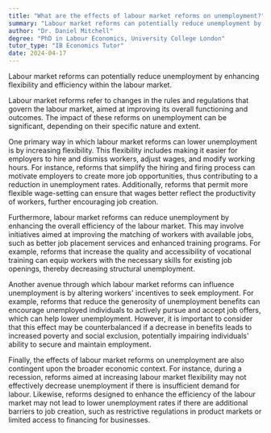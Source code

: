 ```yaml
---
title: "What are the effects of labour market reforms on unemployment?"
summary: "Labour market reforms can potentially reduce unemployment by increasing labour market flexibility and efficiency."
author: "Dr. Daniel Mitchell"
degree: "PhD in Labour Economics, University College London"
tutor_type: "IB Economics Tutor"
date: 2024-04-17
---
```


Labour market reforms can potentially reduce unemployment by enhancing flexibility and efficiency within the labour market.

Labour market reforms refer to changes in the rules and regulations that govern the labour market, aimed at improving its overall functioning and outcomes. The impact of these reforms on unemployment can be significant, depending on their specific nature and extent.

One primary way in which labour market reforms can lower unemployment is by increasing flexibility. This flexibility includes making it easier for employers to hire and dismiss workers, adjust wages, and modify working hours. For instance, reforms that simplify the hiring and firing process can motivate employers to create more job opportunities, thus contributing to a reduction in unemployment rates. Additionally, reforms that permit more flexible wage-setting can ensure that wages better reflect the productivity of workers, further encouraging job creation.

Furthermore, labour market reforms can reduce unemployment by enhancing the overall efficiency of the labour market. This may involve initiatives aimed at improving the matching of workers with available jobs, such as better job placement services and enhanced training programs. For example, reforms that increase the quality and accessibility of vocational training can equip workers with the necessary skills for existing job openings, thereby decreasing structural unemployment.

Another avenue through which labour market reforms can influence unemployment is by altering workers' incentives to seek employment. For example, reforms that reduce the generosity of unemployment benefits can encourage unemployed individuals to actively pursue and accept job offers, which can help lower unemployment. However, it is important to consider that this effect may be counterbalanced if a decrease in benefits leads to increased poverty and social exclusion, potentially impairing individuals' ability to secure and maintain employment.

Finally, the effects of labour market reforms on unemployment are also contingent upon the broader economic context. For instance, during a recession, reforms aimed at increasing labour market flexibility may not effectively decrease unemployment if there is insufficient demand for labour. Likewise, reforms designed to enhance the efficiency of the labour market may not lead to lower unemployment rates if there are additional barriers to job creation, such as restrictive regulations in product markets or limited access to financing for businesses.
    